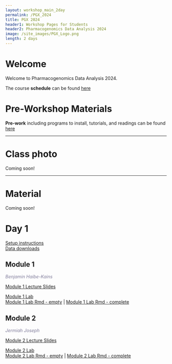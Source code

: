 ```yaml
---
layout: workshop_main_2day
permalink: /PGX_2024
title: PGX 2024
header1: Workshop Pages for Students
header2: Pharmacogenomics Data Analysis 2024
image: /site_images/PGX_Logo.png
length: 2 days
---
```


# Welcome <a id="welcome"></a>

Welcome to Pharmacogenomics Data Analysis 2024.  

The course **schedule** can be found [here](https://bioinformaticsdotca.github.io/PGX_2024_schedule)

<!-- Meet your **faculty** [here]() -->

# Pre-Workshop Materials <a id="preworkshop"></a>

**Pre-work** including programs to install, tutorials, and readings can be found [here]()

***

# Class photo

Coming soon!

***
# Material

Coming soon!

# Day 1 <a id="day1"></a>

[Setup instructions](https://bhklab.github.io/CBWWorkshop2024/)  
[Data downloads](https://drive.google.com/drive/folders/19jcX-y9DrAY_OF7rE82tpyxMViyvsGfY?usp=sharing)  

##  Module 1

*<font color="#827e9c">Benjamin Haibe-Kains</font>*  

[Module 1 Lecture Slides](https://drive.google.com/file/d/1FrUBL7m8o_5EBT3nnsgMykGoNMCNuLhw/view?usp=drive_link)  
<!-- [Module 1 Lecture Recording]()   -->
[Module 1 Lab](https://bhklab.github.io/CBWWorkshop2024/articles/Module1.html)  
[Module 1 Lab Rmd - empty](https://drive.google.com/file/d/1r4IYYFX3KQ-CbRPaQq-ZnwA9vDMZzbMt/view?usp=drive_link) | [Module 1 Lab Rmd - complete](https://drive.google.com/file/d/1vhetLp7PqleOi8Hjkts2X7xjWbE-plra/view?usp=drive_link)  

##  Module 2

*<font color="#827e9c">Jermiah Joseph</font>*  

[Module 2 Lecture Slides](https://drive.google.com/file/d/13hEXKfqoDlQp6L-PAzH--GCkcDQhzmkh/view?usp=sharing)  
<!-- [Module 2 Lecture Recording]()   -->
[Module 2 Lab](https://bhklab.github.io/CBWWorkshop2024/articles/Module2.html)  
[Module 2 Lab Rmd - empty](https://drive.google.com/file/d/1lvVwHhWCBy7PYkM4QeJq_b17DHPkg-RQ/view?usp=drive_link) | [Module 2 Lab Rmd - complete](https://drive.google.com/file/d/1Z_D1A3sZyFTFr209AjwSfARTivsPxEhE/view?usp=drive_link)  

<!-- # Day 2 <a id="day2"></a> -->

<!-- ##  Module 3 -->

<!-- *<font color="#827e9c">Edmund Su</font>*   -->

<!-- [Module 3 Lecture Slides]()   -->
<!-- [Module 3 Lecture Recording]()   -->
<!-- [Module 3 Lab]()   -->

<!-- ##  Module 4 -->

<!-- *<font color="#827e9c">Guillaume Bourque</font>*   -->

<!-- [Module 4 Lecture Slides]()   -->
<!-- [Module 4 Lecture Recording]()   -->
<!-- [Module 4 Lab]()   --> 

<!-- # Day 3 <a id="day2"></a> -->

<!-- ##  Module 5 -->

<!-- *<font color="#827e9c">David Bujold</font>*   -->

<!-- [Module 5 Lecture Slides]()   -->
<!-- [Module 5 Lecture Recording]()   -->
<!-- [Module 5 Lab]()   -->
